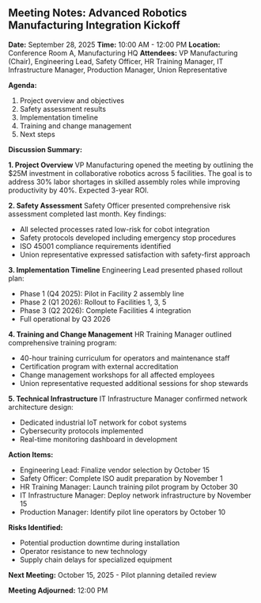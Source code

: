 ## Meeting Notes: Advanced Robotics Manufacturing Integration Kickoff

**Date:** September 28, 2025
**Time:** 10:00 AM - 12:00 PM
**Location:** Conference Room A, Manufacturing HQ
**Attendees:** VP Manufacturing (Chair), Engineering Lead, Safety Officer, HR Training Manager, IT Infrastructure Manager, Production Manager, Union Representative

**Agenda:**
1. Project overview and objectives
2. Safety assessment results
3. Implementation timeline
4. Training and change management
5. Next steps

**Discussion Summary:**

**1. Project Overview**
VP Manufacturing opened the meeting by outlining the $25M investment in collaborative robotics across 5 facilities. The goal is to address 30% labor shortages in skilled assembly roles while improving productivity by 40%. Expected 3-year ROI.

**2. Safety Assessment**
Safety Officer presented comprehensive risk assessment completed last month. Key findings:
- All selected processes rated low-risk for cobot integration
- Safety protocols developed including emergency stop procedures
- ISO 45001 compliance requirements identified
- Union representative expressed satisfaction with safety-first approach

**3. Implementation Timeline**
Engineering Lead presented phased rollout plan:
- Phase 1 (Q4 2025): Pilot in Facility 2 assembly line
- Phase 2 (Q1 2026): Rollout to Facilities 1, 3, 5
- Phase 3 (Q2 2026): Complete Facilities 4 integration
- Full operational by Q3 2026

**4. Training and Change Management**
HR Training Manager outlined comprehensive training program:
- 40-hour training curriculum for operators and maintenance staff
- Certification program with external accreditation
- Change management workshops for all affected employees
- Union representative requested additional sessions for shop stewards

**5. Technical Infrastructure**
IT Infrastructure Manager confirmed network architecture design:
- Dedicated industrial IoT network for cobot systems
- Cybersecurity protocols implemented
- Real-time monitoring dashboard in development

**Action Items:**
- Engineering Lead: Finalize vendor selection by October 15
- Safety Officer: Complete ISO audit preparation by November 1
- HR Training Manager: Launch training pilot program by October 30
- IT Infrastructure Manager: Deploy network infrastructure by November 15
- Production Manager: Identify pilot line operators by October 10

**Risks Identified:**
- Potential production downtime during installation
- Operator resistance to new technology
- Supply chain delays for specialized equipment

**Next Meeting:** October 15, 2025 - Pilot planning detailed review

**Meeting Adjourned:** 12:00 PM
